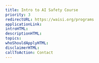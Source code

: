 ```yaml
---
title: Intro to AI Safety Course
priority: 3
redirectURL: https://waisi.org/programs
applicationLink:
introHTML:
descriptionHTML:
topics:
whoShouldApplyHTML:
disclaimerHTML:
callToAction: Contact
---
```

